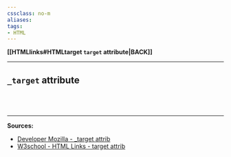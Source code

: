 ```yaml
---
cssclass: no-m
aliases:
tags:
- HTML
---
```

**[[HTMLlinks#HTMLtarget `target` attribute|BACK]]**

---
## `_target` attribute

# 

<br>

---
**Sources:**
- [Developer Mozilla - _target attrib](https://developer.mozilla.org/en-US/docs/Web/HTML/Element/a#attr-target)
- [W3school - HTML Links - target attrib](https://www.w3schools.com/html/html_links.asp#:~:text=HTML%20Links%20%2D%20The%20target%20Attribute)